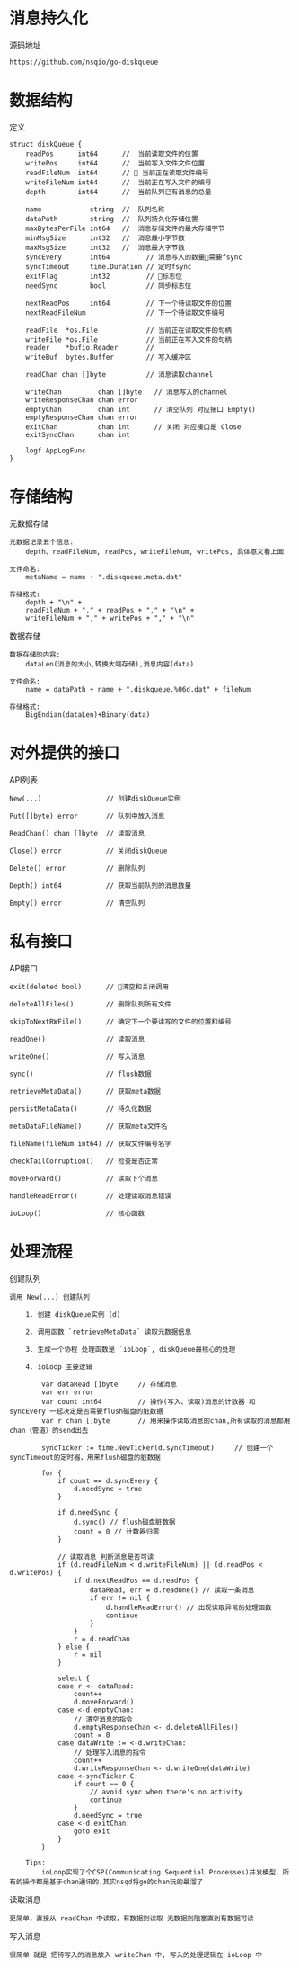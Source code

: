 # 消息持久化 #

源码地址

    https://github.com/nsqio/go-diskqueue

# 数据结构 #

定义
    
    struct diskQueue {
        readPos      int64      //  当前读取文件的位置
        writePos     int64      //  当前写入文件文件位置
        readFileNum  int64      //  当前正在读取文件编号
        writeFileNum int64      //  当前正在写入文件的编号
        depth        int64      //  当前队列已有消息的总量

        name            string  //  队列名称
        dataPath        string  //  队列持久化存储位置
        maxBytesPerFile int64   //  消息存储文件的最大存储字节
        minMsgSize      int32   //  消息最小字节数
        maxMsgSize      int32   //  消息最大字节数
        syncEvery       int64         // 消息写入的数量需要fsync
        syncTimeout     time.Duration // 定时fsync
        exitFlag        int32         // 标志位
        needSync        bool          // 同步标志位

        nextReadPos     int64         // 下一个待读取文件的位置
	    nextReadFileNum               // 下一个待读取文件编号
        
        readFile  *os.File            // 当前正在读取文件的句柄
        writeFile *os.File            // 当前正在写入文件的句柄
        reader    *bufio.Reader       // 
        writeBuf  bytes.Buffer        // 写入缓冲区

        readChan chan []byte          // 消息读取channel

        writeChan         chan []byte   // 消息写入的channel
        writeResponseChan chan error    
        emptyChan         chan int      // 清空队列 对应接口 Empty()
        emptyResponseChan chan error    
        exitChan          chan int      // 关闭 对应接口是 Close
        exitSyncChan      chan int

        logf AppLogFunc
    }


# 存储结构 #

元数据存储

    元数据记录五个信息:
        depth、readFileNum, readPos, writeFileNum, writePos, 具体意义看上面

    文件命名:
        metaName = name + ".diskqueue.meta.dat"

    存储格式:
        depth + "\n" +
        readFileNum + "," + readPos + "," + "\n" + 
        writeFileNum + "," + writePos + "," + "\n"


数据存储
    
    数据存储的内容:
        dataLen(消息的大小,转换大端存储),消息内容(data)

    文件命名:
        name = dataPath + name + ".diskqueue.%06d.dat" + fileNum

    存储格式:
        BigEndian(dataLen)+Binary(data)

# 对外提供的接口 #

API列表

    New(...)                // 创建diskQueue实例

    Put([]byte) error       // 队列中放入消息

	ReadChan() chan []byte  // 读取消息
	
    Close() error           // 关闭diskQueue
	
    Delete() error          // 删除队列
	
    Depth() int64           // 获取当前队列的消息数量
	
    Empty() error           // 清空队列

# 私有接口 #

API接口

    exit(deleted bool)      // 清空和关闭调用

    deleteAllFiles()        // 删除队列所有文件

    skipToNextRWFile()      // 确定下一个要读写的文件的位置和编号

    readOne()               // 读取消息

    writeOne()              // 写入消息

    sync()                  // flush数据

    retrieveMetaData()      // 获取meta数据

    persistMetaData()       // 持久化数据

    metaDataFileName()      // 获取meta文件名

    fileName(fileNum int64) // 获取文件编号名字

    checkTailCorruption()   // 检查是否正常

    moveForward()           // 读取下个消息

    handleReadError()       // 处理读取消息错误

    ioLoop()                // 核心函数


# 处理流程 #

创建队列

    调用 New(...) 创建队列
        
        1. 创建 diskQueue实例 (d)

        2. 调用函数 `retrieveMetaData` 读取元数据信息
        
        3. 生成一个协程 处理函数是 `ioLoop`, diskQueue最核心的处理

        4. ioLoop 主要逻辑

            var dataRead []byte     // 存储消息
            var err error
            var count int64         // 操作(写入、读取)消息的计数器 和 syncEvery 一起决定是否需要flush磁盘的脏数据
            var r chan []byte       // 用来操作读取消息的chan,所有读取的消息都用chan（管道）的send出去

            syncTicker := time.NewTicker(d.syncTimeout)     // 创建一个syncTimeout的定时器，用来flush磁盘的脏数据

            for {
                if count == d.syncEvery {
                    d.needSync = true
                }

                if d.needSync {
                    d.sync() // flush磁盘脏数据
                    count = 0 // 计数器归零
                }

                // 读取消息 判断消息是否可读
                if (d.readFileNum < d.writeFileNum) || (d.readPos < d.writePos) {
                    if d.nextReadPos == d.readPos {
                        dataRead, err = d.readOne() // 读取一条消息
                        if err != nil {
                            d.handleReadError() // 出现读取异常的处理函数
                            continue
                        }
                    }
                    r = d.readChan
                } else {
                    r = nil
                }

                select {
                case r <- dataRead:
                    count++
                    d.moveForward()
                case <-d.emptyChan:
                    // 清空消息的指令
                    d.emptyResponseChan <- d.deleteAllFiles()
                    count = 0
                case dataWrite := <-d.writeChan:
                    // 处理写入消息的指令
                    count++
                    d.writeResponseChan <- d.writeOne(dataWrite)
                case <-syncTicker.C:
                    if count == 0 {
                        // avoid sync when there's no activity
                        continue
                    }
                    d.needSync = true
                case <-d.exitChan:
                    goto exit
                }
            }

        Tips:
            ioLoop实现了个CSP(Communicating Sequential Processes)并发模型，所有的操作都是基于chan通讯的,其实nsqd将go的chan玩的最溜了

读取消息

    更简单，直接从 readChan 中读取，有数据则读取 无数据则阻塞直到有数据可读

写入消息

    很简单 就是 把待写入的消息放入 writeChan 中, 写入的处理逻辑在 ioLoop 中

